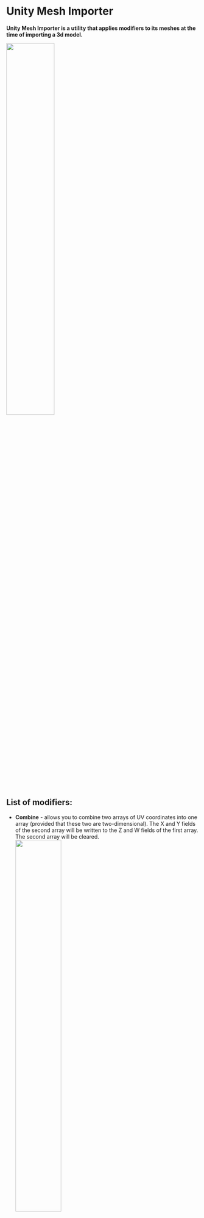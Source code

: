 # Unity Mesh Importer

<b>Unity Mesh Importer is a utility that applies modifiers to its meshes at the time of importing a 3d model.</b>

<img src="/../pics/pics/All.png" width="50%" height="50%">

List of modifiers:
------------------
* <b>Combine</b> - allows you to combine two arrays of UV coordinates into one array (provided that these two are two-dimensional). The X and Y fields of the second array will be written to the Z and W fields of the first array. The second array will be cleared. <br> <img src="/../pics/pics/Combine.png" width="50%" height="50%">

* <b>Manual</b> - allows you to write a specific value to any mesh array. This will allow it to be used, for example, as an origin point. <br> <img src="/../pics/pics/Manual.png" width="50%" height="50%">

* <b>Mesh</b> - allows you to transfer data from an external mesh to this mesh. For example, you can replace the Tangent array of this mesh with the Normal array of another mesh. <br> <img src="/../pics/pics/Mesh.png" width="50%" height="50%">

* <b>Collapse</b> - сoncatenates all untouched UV arrays in this mesh. This parameter depends on the "generateSecondaryUV" value in the model import settings. <br> <img src="/../pics/pics/Collapse.png" width="50%" height="50%">

* <b>Bounds</b> - allows you to set the position and size of the [bounds](https://docs.unity3d.com/ScriptReference/Mesh-bounds.html) of this mesh. Useful in case you are animating a mesh and it goes beyond the original boundaries, which can lead to the camera clipping the render. <br> <img src="/../pics/pics/Bounds.png" width="50%" height="50%">

How to use:
-----------
To apply import modifiers to a mesh, it is necessary to select not the model object in the project, but the mesh itself inside it. This utility overrides the default Mesh Inspector behavior.

Notes:
------
This utility stores import settings in the [meta file](https://docs.unity3d.com/2018.4/Documentation/Manual/BehindtheScenes.html). If there are any errors, then remove the line [userData: ...](https://docs.unity3d.com/ScriptReference/AssetImporter-userData.html) from the [meta" file](https://docs.unity3d.com/2018.4/Documentation/Manual/BehindtheScenes.html).
